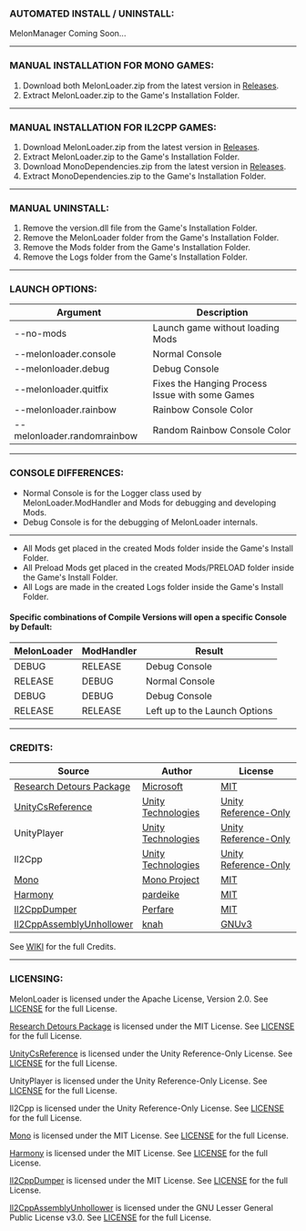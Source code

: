 ### AUTOMATED INSTALL / UNINSTALL:
MelonManager Coming Soon...

---
	
### MANUAL INSTALLATION FOR MONO GAMES:

1.  Download both MelonLoader.zip from the latest version in [Releases](https://github.com/HerpDerpinstine/MelonLoader/releases).
2.  Extract MelonLoader.zip to the Game's Installation Folder.

---

### MANUAL INSTALLATION FOR IL2CPP GAMES:

1.  Download MelonLoader.zip from the latest version in [Releases](https://github.com/HerpDerpinstine/MelonLoader/releases).
2.  Extract MelonLoader.zip to the Game's Installation Folder.
3.  Download MonoDependencies.zip from the latest version in [Releases](https://github.com/HerpDerpinstine/MelonLoader/releases).
4.  Extract MonoDependencies.zip to the Game's Installation Folder.

---

### MANUAL UNINSTALL:

1. Remove the version.dll file from the Game's Installation Folder.
2. Remove the MelonLoader folder from the Game's Installation Folder.
3. Remove the Mods folder from the Game's Installation Folder.
4. Remove the Logs folder from the Game's Installation Folder.

---

### LAUNCH OPTIONS:

| Argument              | Description                              |
| --------------------- | ---------------------------------------- |
| --no-mods             | Launch game without loading Mods         |
| --melonloader.console | Normal Console                           |
| --melonloader.debug   | Debug Console                            |
| --melonloader.quitfix   | Fixes the Hanging Process Issue with some Games |
| --melonloader.rainbow | Rainbow Console Color                |
| --melonloader.randomrainbow | Random Rainbow Console Color |

---

### CONSOLE DIFFERENCES:

- Normal Console is for the Logger class used by MelonLoader.ModHandler and Mods for debugging and developing Mods.
- Debug Console is for the debugging of MelonLoader internals.

---

- All Mods get placed in the created Mods folder inside the Game's Install Folder.
- All Preload Mods get placed in the created Mods/PRELOAD folder inside the Game's Install Folder.
- All Logs are made in the created Logs folder inside the Game's Install Folder.

#### Specific combinations of Compile Versions will open a specific Console by Default:

| MelonLoader | ModHandler | Result                        |
| ----------- | ---------- | ----------------------------- |
| DEBUG       | RELEASE    | Debug Console                 |
| RELEASE     | DEBUG      | Normal Console                |
| DEBUG       | DEBUG      | Debug Console                 |
| RELEASE     | RELEASE    | Left up to the Launch Options |

---

### CREDITS:

| Source | Author | License |
| ----------- | ---------- | ---------- |
| [Research Detours Package](https://github.com/microsoft/Detours) | [Microsoft](https://github.com/microsoft) | [MIT](https://github.com/HerpDerpinstine/MelonLoader/blob/master/MelonLoader/detours/LICENSE.md) |
| [UnityCsReference](https://github.com/Unity-Technologies/UnityCsReference) | [Unity Technologies](https://github.com/Unity-Technologies) | [Unity Reference-Only](https://unity3d.com/legal/licenses/Unity_Reference_Only_License) |
| UnityPlayer | [Unity Technologies](https://github.com/Unity-Technologies) | [Unity Reference-Only](https://unity3d.com/legal/licenses/Unity_Reference_Only_License) |
| Il2Cpp | [Unity Technologies](https://github.com/Unity-Technologies) | [Unity Reference-Only](https://unity3d.com/legal/licenses/Unity_Reference_Only_License) |
| [Mono](https://github.com/mono/mono) | [Mono Project](https://github.com/mono) | [MIT](https://github.com/mono/mono/blob/master/LICENSE) |
| [Harmony](https://github.com/pardeike/Harmony) | [pardeike](https://github.com/pardeike) | [MIT](https://github.com/HerpDerpinstine/MelonLoader/blob/master/MelonLoader.ModHandler/Harmony/LICENSE) |
| [Il2CppDumper](https://github.com/Perfare/Il2CppDumper) | [Perfare](https://github.com/Perfare) | [MIT](https://github.com/Perfare/Il2CppDumper/blob/master/LICENSE) |
| [Il2CppAssemblyUnhollower](https://github.com/knah/Il2CppAssemblyUnhollower) | [knah](https://github.com/knah) | [GNUv3](https://github.com/knah/Il2CppAssemblyUnhollower/blob/master/LICENSE) |

See [WIKI](https://melonwiki.xyz/#/credits) for the full Credits.

---

### LICENSING:

MelonLoader is licensed under the Apache License, Version 2.0. See [LICENSE](https://github.com/HerpDerpinstine/MelonLoader/blob/master/LICENSE) for the full License.

[Research Detours Package](https://github.com/microsoft/Detours) is licensed under the MIT License. See [LICENSE](https://github.com/HerpDerpinstine/MelonLoader/blob/master/MelonLoader/detours/LICENSE.md) for the full License.

[UnityCsReference](https://github.com/Unity-Technologies/UnityCsReference) is licensed under the Unity Reference-Only License. See [LICENSE](https://unity3d.com/legal/licenses/Unity_Reference_Only_License) for the full License.

UnityPlayer is licensed under the Unity Reference-Only License. See [LICENSE](https://unity3d.com/legal/licenses/Unity_Reference_Only_License) for the full License.

Il2Cpp is licensed under the Unity Reference-Only License. See [LICENSE](https://unity3d.com/legal/licenses/Unity_Reference_Only_License) for the full License.

[Mono](https://github.com/mono/mono) is licensed under the MIT License. See [LICENSE](https://github.com/mono/mono/blob/master/LICENSE) for the full License.

[Harmony](https://github.com/pardeike/Harmony) is licensed under the MIT License. See [LICENSE](https://github.com/HerpDerpinstine/MelonLoader/blob/master/MelonLoader.ModHandler/Harmony/LICENSE) for the full License.

[Il2CppDumper](https://github.com/Perfare/Il2CppDumper) is licensed under the MIT License. See [LICENSE](https://github.com/Perfare/Il2CppDumper/blob/master/LICENSE) for the full License.

[Il2CppAssemblyUnhollower](https://github.com/knah/Il2CppAssemblyUnhollower) is licensed under the GNU Lesser General Public License v3.0. See [LICENSE](https://github.com/knah/Il2CppAssemblyUnhollower/blob/master/LICENSE) for the full License.